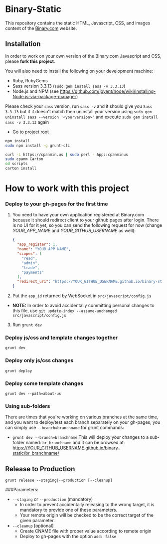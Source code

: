Binary-Static
=============

This repository contains the static HTML, Javascript, CSS, and images content of the [Binary.com](http://www.binary.com) website.

## Installation

In order to work on your own version of the Binary.com Javascript and CSS, please **fork this project**.

You will also need to install the following on your development machine:

- Ruby, RubyGems
- Sass version 3.3.13 (`sudo gem install sass -v 3.3.13`)
- Node.js and NPM (see <https://github.com/joyent/node/wiki/Installing-Node.js-via-package-manager>)

Please check your `sass` version, run `sass -v` and it should give you `Sass 3.3.13` but if it doesn't match then uninstall your version using `sudo gem uninstall sass --version '<yourversion>'` and execute `sudo gem install sass -v 3.3.13` again

- Go to project root

```bash
npm install
sudo npm install -g grunt-cli

curl -L https://cpanmin.us | sudo perl - App::cpanminus
sudo cpanm Carton
cd scripts
carton install
```


How to work with this project
=============================

### Deploy to your gh-pages for the first time

1. You need to have your own application registered at Binary.com because it should redirect client to your github pages after login. There is no UI for it yet, so you can send the following request for now (change *YOUR_APP_NAME* and *YOUR_GITHUB_USERNAME* as well):

    ```json
    {
      "app_register": 1,
      "name": "YOUR_APP_NAME",
      "scopes": [
        "read",
        "admin",
        "trade",
        "payments"
      ],
      "redirect_uri": "https://YOUR_GITHUB_USERNAME.github.io/binary-static/en/logged_inws.html"
    }
    ```

2. Put the `app_id` returned by WebSocket in `src/javascript/config.js`
  * **NOTE:** In order to avoid accidentally committing personal changes to this file, use `git update-index --assume-unchanged src/javascript/config.js`

3. Run `grunt dev`


### Deploy js/css and template changes together

```
grunt dev
```


### Deploy only js/css changes

```
grunt deploy
```


### Deploy some template changes

```
grunt dev --path=about-us
```


### Using sub-folders
There are times that you're working on various branches at the same time, and you want to deploy/test each branch separately on your gh-pages, you can simply use `--branch=branchname` for grunt commands:
- `grunt dev --branch=branchname`
This will deploy your changes to a sub-folder named: `br_branchname` and it can be browsed at: https://YOUR_GITHUB_USERNAME.github.io/binary-static/br_branchname/


## Release to Production

```
grunt release --staging|--production [--cleanup]
```
###Parameters:
- `--staging` or `--production` (mandatory)
  - In order to prevent accidentally releasing to the wrong target, it is mandatory to provide one of these parameters.
  - Your remote origin will be checked to be the correct target of the given parameter.
- `--cleanup` [optional]
  - Create CNAME file with proper value according to remote origin
  - Deploy to gh-pages with the option `add: false`
